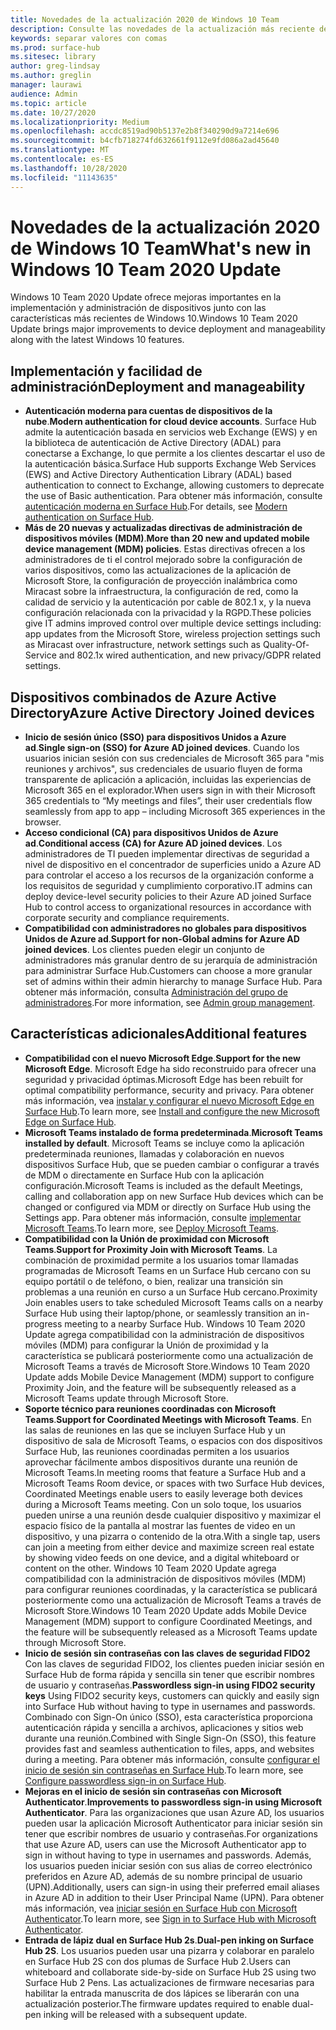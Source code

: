 ```yaml
---
title: Novedades de la actualización 2020 de Windows 10 Team
description: Consulte las novedades de la actualización más reciente del sistema operativo Surface Hub, Windows 10 Team 2020 Update.
keywords: separar valores con comas
ms.prod: surface-hub
ms.sitesec: library
author: greg-lindsay
ms.author: greglin
manager: laurawi
audience: Admin
ms.topic: article
ms.date: 10/27/2020
ms.localizationpriority: Medium
ms.openlocfilehash: accdc8519ad90b5137e2b8f340290d9a7214e696
ms.sourcegitcommit: b4cfb718274fd632661f9112e9fd086a2ad45640
ms.translationtype: MT
ms.contentlocale: es-ES
ms.lasthandoff: 10/28/2020
ms.locfileid: "11143635"
---
```

# <span data-ttu-id="a356c-104">Novedades de la actualización 2020 de Windows 10 Team</span><span class="sxs-lookup"><span data-stu-id="a356c-104">What's new in Windows 10 Team 2020 Update</span></span>

<span data-ttu-id="a356c-105">Windows 10 Team 2020 Update ofrece mejoras importantes en la implementación y administración de dispositivos junto con las características más recientes de Windows 10.</span><span class="sxs-lookup"><span data-stu-id="a356c-105">Windows 10 Team 2020 Update brings major improvements to device deployment and manageability along with the latest Windows 10 features.</span></span>

##  <span data-ttu-id="a356c-106">Implementación y facilidad de administración</span><span class="sxs-lookup"><span data-stu-id="a356c-106">Deployment and manageability</span></span>

- <span data-ttu-id="a356c-107">**Autenticación moderna para cuentas de dispositivos de la nube**.</span><span class="sxs-lookup"><span data-stu-id="a356c-107">**Modern authentication for cloud device accounts**.</span></span> <span data-ttu-id="a356c-108">Surface Hub admite la autenticación basada en servicios web Exchange (EWS) y en la biblioteca de autenticación de Active Directory (ADAL) para conectarse a Exchange, lo que permite a los clientes descartar el uso de la autenticación básica.</span><span class="sxs-lookup"><span data-stu-id="a356c-108">Surface Hub supports Exchange Web Services (EWS) and Active Directory Authentication Library (ADAL) based authentication to connect to Exchange, allowing customers to deprecate the use of Basic authentication.</span></span> <span data-ttu-id="a356c-109">Para obtener más información, consulte [autenticación moderna en Surface Hub](https://docs.microsoft.com/surface-hub/surface-hub-modern-auth).</span><span class="sxs-lookup"><span data-stu-id="a356c-109">For details, see [Modern authentication on Surface Hub](https://docs.microsoft.com/surface-hub/surface-hub-modern-auth).</span></span>
- <span data-ttu-id="a356c-110">**Más de 20 nuevas y actualizadas directivas de administración de dispositivos móviles (MDM)**.</span><span class="sxs-lookup"><span data-stu-id="a356c-110">**More than 20 new and updated mobile device management (MDM) policies**.</span></span>      <span data-ttu-id="a356c-111">Estas directivas ofrecen a los administradores de ti el control mejorado sobre la configuración de varios dispositivos, como las actualizaciones de la aplicación de Microsoft Store, la configuración de proyección inalámbrica como Miracast sobre la infraestructura, la configuración de red, como la calidad de servicio y la autenticación por cable de 802.1 x, y la nueva configuración relacionada con la privacidad y la RGPD.</span><span class="sxs-lookup"><span data-stu-id="a356c-111">These policies give IT admins improved control over multiple device settings including: app updates from the Microsoft Store, wireless projection settings such as Miracast over infrastructure, network settings such as Quality-Of-Service and 802.1x wired authentication, and new privacy/GDPR related settings.</span></span>

##  <span data-ttu-id="a356c-112">Dispositivos combinados de Azure Active Directory</span><span class="sxs-lookup"><span data-stu-id="a356c-112">Azure Active Directory Joined devices</span></span>

- <span data-ttu-id="a356c-113">**Inicio de sesión único (SSO) para dispositivos Unidos a Azure ad**.</span><span class="sxs-lookup"><span data-stu-id="a356c-113">**Single sign-on (SSO) for Azure AD joined devices**.</span></span> <span data-ttu-id="a356c-114">Cuando los usuarios inician sesión con sus credenciales de Microsoft 365 para "mis reuniones y archivos", sus credenciales de usuario fluyen de forma transparente de aplicación a aplicación, incluidas las experiencias de Microsoft 365 en el explorador.</span><span class="sxs-lookup"><span data-stu-id="a356c-114">When users sign in with their Microsoft 365 credentials to “My meetings and files”, their user credentials flow seamlessly from app to app – including Microsoft 365 experiences in the browser.</span></span>
- <span data-ttu-id="a356c-115">**Acceso condicional (CA) para dispositivos Unidos de Azure ad**.</span><span class="sxs-lookup"><span data-stu-id="a356c-115">**Conditional access (CA) for Azure AD joined devices**.</span></span>       <span data-ttu-id="a356c-116">Los administradores de TI pueden implementar directivas de seguridad a nivel de dispositivo en el concentrador de superficies unido a Azure AD para controlar el acceso a los recursos de la organización conforme a los requisitos de seguridad y cumplimiento corporativo.</span><span class="sxs-lookup"><span data-stu-id="a356c-116">IT admins can deploy device-level security policies to their Azure AD joined Surface Hub to control access to organizational resources in accordance with corporate security and compliance requirements.</span></span>
- <span data-ttu-id="a356c-117">**Compatibilidad con administradores no globales para dispositivos Unidos de Azure ad**.</span><span class="sxs-lookup"><span data-stu-id="a356c-117">**Support for non-Global admins for Azure AD joined devices**.</span></span>       <span data-ttu-id="a356c-118">Los clientes pueden elegir un conjunto de administradores más granular dentro de su jerarquía de administración para administrar Surface Hub.</span><span class="sxs-lookup"><span data-stu-id="a356c-118">Customers can choose a more granular set of admins within their admin hierarchy to manage Surface Hub.</span></span> <span data-ttu-id="a356c-119">Para obtener más información, consulta [Administración del grupo de administradores](https://docs.microsoft.com/surface-hub/admin-group-management-for-surface-hub).</span><span class="sxs-lookup"><span data-stu-id="a356c-119">For more information, see [Admin group management](https://docs.microsoft.com/surface-hub/admin-group-management-for-surface-hub).</span></span>


## <span data-ttu-id="a356c-120">Características adicionales</span><span class="sxs-lookup"><span data-stu-id="a356c-120">Additional features</span></span>


- <span data-ttu-id="a356c-121">**Compatibilidad con el nuevo Microsoft Edge**.</span><span class="sxs-lookup"><span data-stu-id="a356c-121">**Support for the new Microsoft Edge**.</span></span> <span data-ttu-id="a356c-122">Microsoft Edge ha sido reconstruido para ofrecer una seguridad y privacidad óptimas.</span><span class="sxs-lookup"><span data-stu-id="a356c-122">Microsoft Edge has been rebuilt for optimal compatibility performance, security and privacy.</span></span> <span data-ttu-id="a356c-123">Para obtener más información, vea [instalar y configurar el nuevo Microsoft Edge en Surface Hub](https://docs.microsoft.com/surface-hub/surface-hub-install-chromium-edge).</span><span class="sxs-lookup"><span data-stu-id="a356c-123">To learn more, see [Install and configure the new Microsoft Edge on Surface Hub](https://docs.microsoft.com/surface-hub/surface-hub-install-chromium-edge).</span></span>
- <span data-ttu-id="a356c-124">**Microsoft Teams instalado de forma predeterminada**.</span><span class="sxs-lookup"><span data-stu-id="a356c-124">**Microsoft Teams installed by default**.</span></span>        <span data-ttu-id="a356c-125">Microsoft Teams se incluye como la aplicación predeterminada reuniones, llamadas y colaboración en nuevos dispositivos Surface Hub, que se pueden cambiar o configurar a través de MDM o directamente en Surface Hub con la aplicación configuración.</span><span class="sxs-lookup"><span data-stu-id="a356c-125">Microsoft Teams is included as the default Meetings, calling and collaboration app on new Surface Hub devices which can be changed or configured via MDM or directly on Surface Hub using the Settings app.</span></span> <span data-ttu-id="a356c-126">Para obtener más información, consulte [implementar Microsoft Teams](https://docs.microsoft.com/MicrosoftTeams/teams-surface-hub).</span><span class="sxs-lookup"><span data-stu-id="a356c-126">To learn more, see [Deploy Microsoft Teams](https://docs.microsoft.com/MicrosoftTeams/teams-surface-hub).</span></span>
- <span data-ttu-id="a356c-127">**Compatibilidad con la Unión de proximidad con Microsoft Teams**.</span><span class="sxs-lookup"><span data-stu-id="a356c-127">**Support for Proximity Join with Microsoft Teams**.</span></span>  <span data-ttu-id="a356c-128">La combinación de proximidad permite a los usuarios tomar llamadas programadas de Microsoft Teams en un Surface Hub cercano con su equipo portátil o de teléfono, o bien, realizar una transición sin problemas a una reunión en curso a un Surface Hub cercano.</span><span class="sxs-lookup"><span data-stu-id="a356c-128">Proximity Join enables users to take scheduled Microsoft Teams calls on a nearby Surface Hub using their laptop/phone, or seamlessly transition an in-progress meeting to a nearby Surface Hub.</span></span> <span data-ttu-id="a356c-129">Windows 10 Team 2020 Update agrega compatibilidad con la administración de dispositivos móviles (MDM) para configurar la Unión de proximidad y la característica se publicará posteriormente como una actualización de Microsoft Teams a través de Microsoft Store.</span><span class="sxs-lookup"><span data-stu-id="a356c-129">Windows 10 Team 2020 Update adds Mobile Device Management (MDM) support to configure Proximity Join, and the feature will be subsequently released as a Microsoft Teams update through Microsoft Store.</span></span>
- <span data-ttu-id="a356c-130">**Soporte técnico para reuniones coordinadas con Microsoft Teams**.</span><span class="sxs-lookup"><span data-stu-id="a356c-130">**Support for Coordinated Meetings with Microsoft Teams**.</span></span> <span data-ttu-id="a356c-131">En las salas de reuniones en las que se incluyen Surface Hub y un dispositivo de sala de Microsoft Teams, o espacios con dos dispositivos Surface Hub, las reuniones coordinadas permiten a los usuarios aprovechar fácilmente ambos dispositivos durante una reunión de Microsoft Teams.</span><span class="sxs-lookup"><span data-stu-id="a356c-131">In meeting rooms that feature a Surface Hub and a Microsoft Teams Room device, or spaces with two Surface Hub devices, Coordinated Meetings enable users to easily leverage both devices during a Microsoft Teams meeting.</span></span> <span data-ttu-id="a356c-132">Con un solo toque, los usuarios pueden unirse a una reunión desde cualquier dispositivo y maximizar el espacio físico de la pantalla al mostrar las fuentes de video en un dispositivo, y una pizarra o contenido de la otra.</span><span class="sxs-lookup"><span data-stu-id="a356c-132">With a single tap, users can join a meeting from either device and maximize screen real estate by showing video feeds on one device, and a digital whiteboard or content on the other.</span></span> <span data-ttu-id="a356c-133">Windows 10 Team 2020 Update agrega compatibilidad con la administración de dispositivos móviles (MDM) para configurar reuniones coordinadas, y la característica se publicará posteriormente como una actualización de Microsoft Teams a través de Microsoft Store.</span><span class="sxs-lookup"><span data-stu-id="a356c-133">Windows 10 Team 2020 Update adds Mobile Device Management (MDM) support to configure Coordinated Meetings, and the feature will be subsequently released as a Microsoft Teams update through Microsoft Store.</span></span>
- <span data-ttu-id="a356c-134">**Inicio de sesión sin contraseñas con las claves de seguridad FIDO2**     Con las claves de seguridad FIDO2, los clientes pueden iniciar sesión en Surface Hub de forma rápida y sencilla sin tener que escribir nombres de usuario y contraseñas.</span><span class="sxs-lookup"><span data-stu-id="a356c-134">**Passwordless sign-in using FIDO2 security keys**     Using FIDO2 security keys, customers can quickly and easily sign into Surface Hub without having to type in usernames and passwords.</span></span> <span data-ttu-id="a356c-135">Combinado con Sign-On único (SSO), esta característica proporciona autenticación rápida y sencilla a archivos, aplicaciones y sitios web durante una reunión.</span><span class="sxs-lookup"><span data-stu-id="a356c-135">Combined with Single Sign-On (SSO), this feature provides fast and seamless authentication to files, apps, and websites during a meeting.</span></span> <span data-ttu-id="a356c-136">Para obtener más información, consulte [configurar el inicio de sesión sin contraseñas en Surface Hub](https://docs.microsoft.com/surface-hub/surface-hub-2s-phone-authenticate).</span><span class="sxs-lookup"><span data-stu-id="a356c-136">To learn more, see [Configure passwordless sign-in on Surface Hub](https://docs.microsoft.com/surface-hub/surface-hub-2s-phone-authenticate).</span></span>
- <span data-ttu-id="a356c-137">**Mejoras en el inicio de sesión sin contraseñas con Microsoft Authenticator**.</span><span class="sxs-lookup"><span data-stu-id="a356c-137">**Improvements to passwordless sign-in using Microsoft Authenticator**.</span></span>  <span data-ttu-id="a356c-138">Para las organizaciones que usan Azure AD, los usuarios pueden usar la aplicación Microsoft Authenticator para iniciar sesión sin tener que escribir nombres de usuario y contraseñas.</span><span class="sxs-lookup"><span data-stu-id="a356c-138">For organizations that use Azure AD, users can use the Microsoft Authenticator app to sign in without having to type in usernames and passwords.</span></span> <span data-ttu-id="a356c-139">Además, los usuarios pueden iniciar sesión con sus alias de correo electrónico preferidos en Azure AD, además de su nombre principal de usuario (UPN).</span><span class="sxs-lookup"><span data-stu-id="a356c-139">Additionally, users can sign-in using their preferred email aliases in Azure AD in addition to their User Principal Name (UPN).</span></span> <span data-ttu-id="a356c-140">Para obtener más información, vea [iniciar sesión en Surface Hub con Microsoft Authenticator](https://docs.microsoft.com/surface-hub/surface-hub-authenticator-app).</span><span class="sxs-lookup"><span data-stu-id="a356c-140">To learn more, see [Sign in to Surface Hub with Microsoft Authenticator](https://docs.microsoft.com/surface-hub/surface-hub-authenticator-app).</span></span>
- <span data-ttu-id="a356c-141">**Entrada de lápiz dual en Surface Hub 2s**.</span><span class="sxs-lookup"><span data-stu-id="a356c-141">**Dual-pen inking on Surface Hub 2S**.</span></span>   <span data-ttu-id="a356c-142">Los usuarios pueden usar una pizarra y colaborar en paralelo en Surface Hub 2S con dos plumas de Surface Hub 2.</span><span class="sxs-lookup"><span data-stu-id="a356c-142">Users can whiteboard and collaborate side-by-side on Surface Hub 2S using two Surface Hub 2 Pens.</span></span> <span data-ttu-id="a356c-143">Las actualizaciones de firmware necesarias para habilitar la entrada manuscrita de dos lápices se liberarán con una actualización posterior.</span><span class="sxs-lookup"><span data-stu-id="a356c-143">The firmware updates required to enable dual-pen inking will be released with a subsequent update.</span></span>

 
 
 
